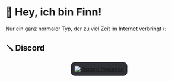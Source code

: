 # 👋 Hey, ich bin Finn!
Nur ein ganz normaler Typ, der zu viel Zeit im Internet verbringt (;

## 🪛 Discord
<div style="display: flex; justify-content: center; align-items: center;">
  <div style="background-color: #2f3136; padding: 10px; border-radius: 10px; width: fit-content;">
    <a href="https://discord.com/users/1314991090616766564">
      <img src="https://lanyard.cnrad.dev/api/1314991090616766564" alt="Discord Presence">
    </a>
  </div>
</div>
